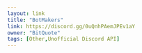 ```yaml
---
layout: link
title: "BotMakers"
link: https://discord.gg/0uQnhPAemJPEv1aY
owner: "BitQuote"
tags: [Other,Unofficial Discord API]
---
```

